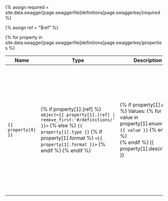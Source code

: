 <!-- Read the "required" array from Swagger for use later -->
{% assign required = site.data.swagger[page.swaggerfile]definitions[page.swaggerkey]required %}

<!-- Liquid chokes on the $ sign, so reference the variable instead -->
{% assign ref = "$ref" %}

<table>
    <thead>
    <tr><th>Name</th><th>Type</th><th>Description</th><th>&nbsp;</th></tr>
    </thead>
    <!-- For each property, get the name and type from the Swagger file -->
    {% for property in site.data.swagger[page.swaggerfile]definitions[page.swaggerkey]properties %}
        <tr>
            <!-- property[0] is the attribute name -->
            <td><code>{{ property[0] }}</code></td>
            <td>
            <!-- property[1] contains the attribute info -->
            <!-- If it's an object reference, insert just the object type -->
            {% if property[1].[ref] %}
            <code>object&#60;{{ property[1].[ref] | remove_first:'#/definitions/' }}&#62;</code>
            {% else %}
            <code>{{ property[1].type }}</code>
            {% if property[1].format %}
            <code>&#60;{{ property[1].format }}&#62;</code>
            {% endif %}
            {% endif %}
            </td>
            <td>
            <!-- If it's an enum, list the values before the description -->
            <!-- There are no enums in Concourse Swagger file so not tested -->
            {% if property[1].enum %}
            Values: 
                {% for value in property[1].enum %}
                <code>{{ value }}</code>
                {% endfor %}
            <br>
            {% endif %}
            {{ property[1].description }}
            </td>
            <td>
            {% if property[1].readOnly == true %}
            READ<br>ONLY
            {% endif %}

            <!-- Get the "required" attributes from the Swagger file -->
            {% for reqprop in required %}
                {% if reqprop == property[0] %}
                REQUIRED
                {% endif %}
            {% endfor %}
            </td>
        </tr>
    {% endfor %}
</table>
